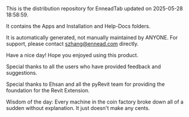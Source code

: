 This is the distribution repository for EnneadTab updated on 2025-05-28 18:58:59.

It contains the Apps and Installation and Help-Docs folders.

It is automatically generated, not manually maintained by ANYONE.
For support, please contact szhang@ennead.com directly.

Have a nice day! Hope you enjoyed using this product.

Special thanks to all the users who have provided feedback and suggestions.

Special thanks to Ehsan and all the pyRevit team for providing the foundation for the Revit Extension.



Wisdom of the day:
Every machine in the coin factory broke down all of a sudden without explanation. It just doesn't make any cents.
